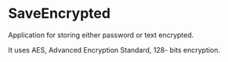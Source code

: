 # SaveEncrypted
Application for storing either password or text encrypted.   

It uses AES, Advanced Encryption Standard, 128- bits encryption. 
